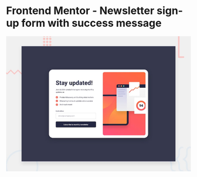 # Frontend Mentor - Newsletter sign-up form with success message

![Design preview for the Newsletter sign-up form with success message coding challenge](./design/desktop-preview.jpg)